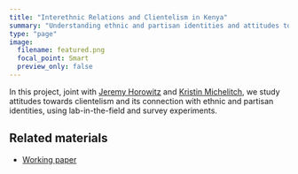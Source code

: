```yaml
---
title: "Interethnic Relations and Clientelism in Kenya"
summary: "Understanding ethnic and partisan identities and attitudes towards clientelism in Kenya"
type: "page"
image:
  filename: featured.png
  focal_point: Smart
  preview_only: false
---
```


In this project, joint with <a href="https://www.jeremy-horowitz.com/" target="_blank">Jeremy Horowitz</a> and <a href="https://sites.google.com/site/kristinmichelitch/home" target="_blank">Kristin Michelitch</a>, we study attitudes towards clientelism and its connection with ethnic and partisan identities, using lab-in-the-field and survey experiments.


<h2>Related materials</h2>

<ul>
  <li>
    <a href="https://osf.io/preprints/socarxiv/avtqh_v1" target="_blank">Working paper</a>
  </li>
</ul>
